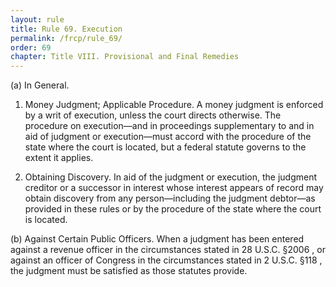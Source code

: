 ```yaml
---
layout: rule
title: Rule 69. Execution
permalink: /frcp/rule_69/
order: 69
chapter: Title VIII. Provisional and Final Remedies
---
```


(a) In General.


1. Money Judgment; Applicable Procedure. A money judgment is enforced by a writ of execution, unless the court directs otherwise. The procedure on execution—and in proceedings supplementary to and in aid of judgment or execution—must accord with the procedure of the state where the court is located, but a federal statute governs to the extent it applies.


2. Obtaining Discovery. In aid of the judgment or execution, the judgment creditor or a successor in interest whose interest appears of record may obtain discovery from any person—including the judgment debtor—as provided in these rules or by the procedure of the state where the court is located.


(b) Against Certain Public Officers. When a judgment has been entered against a revenue officer in the circumstances stated in 28 U.S.C. §2006 , or against an officer of Congress in the circumstances stated in 2 U.S.C. §118 , the judgment must be satisfied as those statutes provide.
